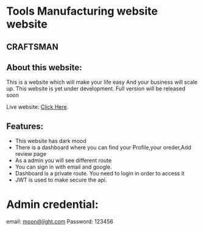 # Tools Manufacturing website website 
## CRAFTSMAN

## About this website:
This is a website which will make your life easy And your business will scale up. This website is yet under development. Full version will be released soon

Live website: [Click Here](https://tool-manufacturer.web.app/).

## Features:
* This website has dark mood 
* There is a dashboard where you can find your Profile,your oreder,Add review page
* As a admin you will see different route
* You can sign in with email and google.
* Dashboard is a private route. You need to login in order to access it
* JWT is used to make secure the api.

# Admin credential:
email: moon@light.com
Password: 123456




